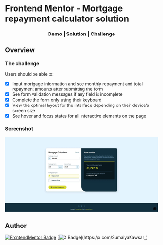 # Frontend Mentor - Mortgage repayment calculator solution

<div align="center">
  <h3>
    <a href="https://sumaiyakawsar.github.io/frontend-mentor-challenges-using-react/#/project29">
      Demo
    </a>
    <span> | </span>
    <a href="https://github.com/sumaiyakawsar/frontend-mentor-challenges-using-react/tree/main/src/pages/29-mortgage-repayment-calculator">
      Solution
    </a>
    <span> | </span>
    <a href="https://www.frontendmentor.io/challenges/mortgage-repayment-calculator-Galx1LXK73">
      Challenge
    </a>
  </h3>
</div>
 

 

## Overview

### The challenge

Users should be able to:
 
- [x] Input mortgage information and see monthly repayment and total repayment amounts after submitting the form
- [x] See form validation messages if any field is incomplete
- [x] Complete the form only using their keyboard
- [x] View the optimal layout for the interface depending on their device's screen size
- [x] See hover and focus states for all interactive elements on the page
### Screenshot

![Screenshot](../homepage/images/project29-mortgage-calculator.webp)

 

   
## Author

[![FrontendMentor Badge](https://img.shields.io/badge/-_SumaiyaKawsar_-3F54A3?style=plastic&labelColor=3F54A3&logo=frontend-mentor&logoColor=white&link=https://www.frontendmentor.io/profile/sumaiyakawsar)](https://www.frontendmentor.io/profile/sumaiyakawsar) [![X Badge](https://img.shields.io/badge/-_SumaiyaKawsar_-black?style=plastic&labelColor=black&logo=X&logoColor=white&link=https://x.com/SumaiyaKawsar_)](https://x.com/SumaiyaKawsar_)